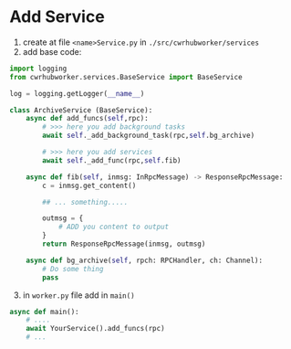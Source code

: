 Add Service
=============

1. create at file `<name>Service.py` in `./src/cwrhubworker/services`
2. add base code:
```py
import logging
from cwrhubworker.services.BaseService import BaseService

log = logging.getLogger(__name__)

class ArchiveService (BaseService):
    async def add_funcs(self,rpc):
        # >>> here you add background tasks
        await self._add_background_task(rpc,self.bg_archive)

        # >>> here you add services
        await self._add_func(rpc,self.fib)

    async def fib(self, inmsg: InRpcMessage) -> ResponseRpcMessage:
        c = inmsg.get_content()

        ## ... something.....

        outmsg = {
            # ADD you content to output
        }
        return ResponseRpcMessage(inmsg, outmsg)

    async def bg_archive(self, rpch: RPCHandler, ch: Channel):
        # Do some thing
        pass
```

3. in `worker.py` file add in `main()` 
```py
async def main():
    # ....
    await YourService().add_funcs(rpc)
    # ...
```
